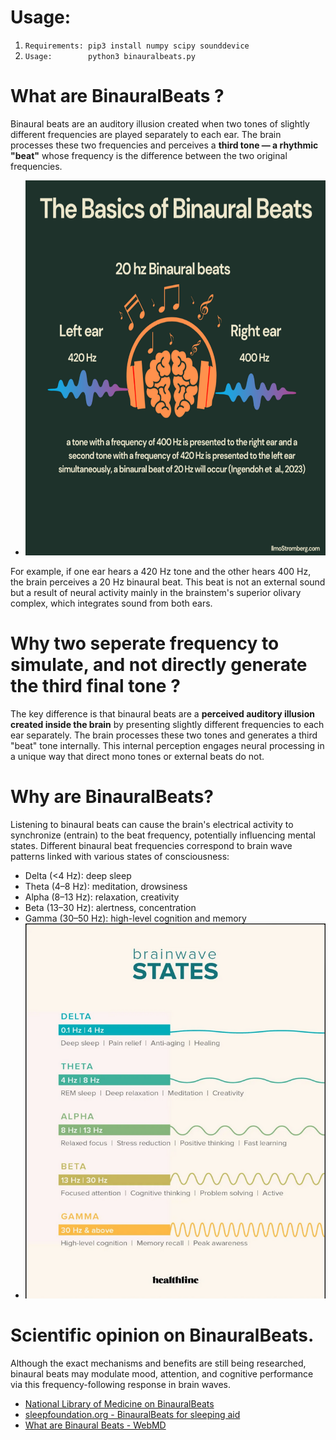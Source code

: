 # Usage:
1. `Requirements: pip3 install numpy scipy sounddevice`
2. `Usage:        python3 binauralbeats.py`


# What are BinauralBeats ?
Binaural beats are an auditory illusion created when two tones of slightly different frequencies are played separately to each ear. The brain processes these two frequencies and perceives a **third tone — a rhythmic "beat"** whose frequency is the difference between the two original frequencies.
- <img src="images/The-Basics-of-Binaural-Beats.png" alt="The-Basics-of-Binaural-Beat" width="600" height="600"/>



For example, if one ear hears a 420 Hz tone and the other hears 400 Hz, the brain perceives a 20 Hz binaural beat. This beat is not an external sound but a result of neural activity mainly in the brainstem's superior olivary complex, which integrates sound from both ears.

# Why two seperate frequency to simulate, and not directly generate the third final tone ?
The key difference is that binaural beats are a **perceived auditory illusion created inside the brain** by presenting slightly different frequencies to each ear separately. The brain processes these two tones and generates a third "beat" tone internally. This internal perception engages neural processing in a unique way that direct mono tones or external beats do not.

# Why are BinauralBeats?
Listening to binaural beats can cause the brain's electrical activity to synchronize (entrain) to the beat frequency, potentially influencing mental states. Different binaural beat frequencies correspond to brain wave patterns linked with various states of consciousness:
- Delta (<4 Hz): deep sleep
- Theta (4–8 Hz): meditation, drowsiness
- Alpha (8–13 Hz): relaxation, creativity
- Beta (13–30 Hz): alertness, concentration
- Gamma (30–50 Hz): high-level cognition and memory
- <img src="images/Brain_on_Binaural_Beats.png" alt="Brain_on_Binaural_Beats" width="600" height="600"/>

# Scientific opinion on BinauralBeats.
Although the exact mechanisms and benefits are still being researched, binaural beats may modulate mood, attention, and cognitive performance via this frequency-following response in brain waves.
- [National Library of Medicine on BinauralBeats](https://pmc.ncbi.nlm.nih.gov/articles/PMC10198548/)
- [sleepfoundation.org - BinauralBeats for sleeping aid](https://www.sleepfoundation.org/noise-and-sleep/binaural-beats)
- [What are Binaural Beats - WebMD](https://www.webmd.com/balance/what-are-binaural-beats)
